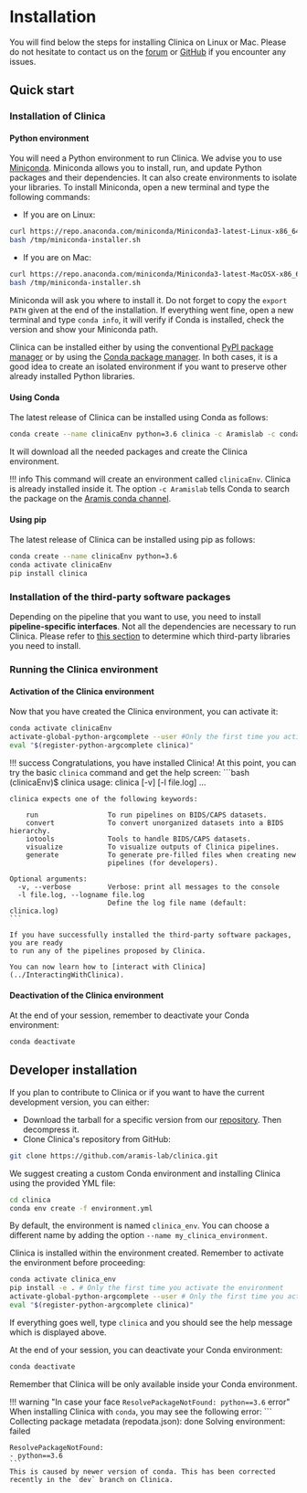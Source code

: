 # Installation

You will find below the steps for installing Clinica on Linux or Mac. Please do
not hesitate to contact us on the
[forum](https://groups.google.com/forum/#!forum/clinica-user) or
[GitHub](https://github.com/aramis-lab/clinica/issues)
if you encounter any issues.


## Quick start

### Installation of Clinica

#### Python environment
You will need a Python environment to run Clinica. We advise you to
use [Miniconda](http://conda.pydata.org/miniconda.html).
Miniconda allows you to install, run, and update Python packages and their
dependencies. It can also create environments to isolate your libraries.
To install Miniconda, open a new terminal and type the following commands:

- If you are on Linux:
```bash
curl https://repo.anaconda.com/miniconda/Miniconda3-latest-Linux-x86_64.sh -o /tmp/miniconda-installer.sh
bash /tmp/miniconda-installer.sh
```

- If you are on Mac:
```bash
curl https://repo.anaconda.com/miniconda/Miniconda3-latest-MacOSX-x86_64.sh -o /tmp/miniconda-installer.sh
bash /tmp/miniconda-installer.sh
```

Miniconda will ask you where to install it. Do not forget to copy the `export
PATH` given at the end of the installation. If everything went
fine, open a new terminal and type `conda info`, it will verify if Conda is
installed, check the version and show your Miniconda path.

Clinica can be installed either by using the conventional
[PyPI package manager](https://pypi.org/project/clinica/) or by using the
[Conda package manager](https://conda.io/docs/). In both cases, it is a good idea
to create an isolated environment if you want to preserve other already installed
Python libraries.  

#### Using Conda

The latest release of Clinica can be installed using Conda as follows:

```bash
conda create --name clinicaEnv python=3.6 clinica -c Aramislab -c conda-forge
```

It will download all the needed packages and create the Clinica environment.

!!! info
    This command will create an environment called `clinicaEnv`. Clinica is
    already installed inside it. The option `-c Aramislab` tells Conda to search
    the package on the [Aramis conda channel](https://anaconda.org/Aramislab).

#### Using pip

The latest release of Clinica can be installed using pip as follows:

```bash
conda create --name clinicaEnv python=3.6
conda activate clinicaEnv
pip install clinica
```

### Installation of the third-party software packages
Depending on the pipeline that you want to use, you need to install
**pipeline-specific interfaces**. Not all the dependencies are necessary to run
Clinica.
Please refer to [this section](../Third-party) to determine which third-party
libraries you need to install.


### Running the Clinica environment
#### Activation of the Clinica environment

Now that you have created the Clinica environment, you can activate it:

```bash
conda activate clinicaEnv
activate-global-python-argcomplete --user #Only the first time you activate the environment
eval "$(register-python-argcomplete clinica)"
```

!!! success
    Congratulations, you have installed Clinica! At this point, you can try the
    basic `clinica` command and get the help screen:
    ```bash
    (clinicaEnv)$ clinica
    usage: clinica [-v] [-l file.log]  ...

    clinica expects one of the following keywords:

        run                 To run pipelines on BIDS/CAPS datasets.
        convert             To convert unorganized datasets into a BIDS hierarchy.
        iotools             Tools to handle BIDS/CAPS datasets.
        visualize           To visualize outputs of Clinica pipelines.
        generate            To generate pre-filled files when creating new
                            pipelines (for developers).

    Optional arguments:
      -v, --verbose         Verbose: print all messages to the console
      -l file.log, --logname file.log
                            Define the log file name (default: clinica.log)
    ```

    If you have successfully installed the third-party software packages, you are ready
    to run any of the pipelines proposed by Clinica.

    You can now learn how to [interact with Clinica](../InteractingWithClinica).

#### Deactivation of the Clinica environment
At the end of your session, remember to deactivate your Conda environment:
```bash
conda deactivate
```

## Developer installation

If you plan to contribute to Clinica or if you want to have the current development
version, you can either:

* Download the tarball for a specific version from our
[repository](https://github.com/aramis-lab/clinica/releases).
Then decompress it.
* Clone Clinica's repository from GitHub:
```bash
git clone https://github.com/aramis-lab/clinica.git
```

We suggest creating a custom Conda environment and installing Clinica using the
provided YML file:

```bash
cd clinica
conda env create -f environment.yml
```

By default, the environment is named `clinica_env`. You can choose a different
name by adding the option `--name my_clinica_environment`.

Clinica is installed within the environment created. Remember to
activate the environment before proceeding:

```bash
conda activate clinica_env
pip install -e . # Only the first time you activate the environment
activate-global-python-argcomplete --user # Only the first time you activate the environment
eval "$(register-python-argcomplete clinica)"
```

If everything goes well, type `clinica` and you should see the help message which
is displayed above.

At the end of your session, you can deactivate your Conda environment:
```bash
conda deactivate
```

Remember that Clinica will be only available inside your Conda environment.
<!-- Further information for Clinica's contributors can be found
[here](../CodingForClinica). -->

!!! warning  "In case your face `ResolvePackageNotFound: python==3.6` error"
    When installing Clinica with `conda`, you may see the following error:
    ```
    Collecting package metadata (repodata.json): done
    Solving environment: failed

    ResolvePackageNotFound:
    - python==3.6
    ```
    This is caused by newer version of conda. This has been corrected recently in the `dev` branch on Clinica.
